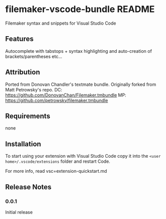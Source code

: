 # filemaker-vscode-bundle README

Filemaker syntax and snippets for Visual Studio Code

## Features

Autocomplete with tabstops + syntax highlighting and auto-creation of brackets/parentheses etc...

## Attribution

Ported from Donovan Chandler's textmate bundle. Originally forked from Matt Petrowsky's repo.
DC: <https://github.com/DonovanChan/Filemaker.tmbundle>
MP: <https://github.com/petrowsky/filemaker.tmbundle>

## Requirements

none

## Installation

To start using your extension with Visual Studio Code copy it into the `<user home>/.vscode/extensions` folder and restart Code.

For more info, read vsc=extension-quickstart.md

## Release Notes

### 0.0.1

Initial release
